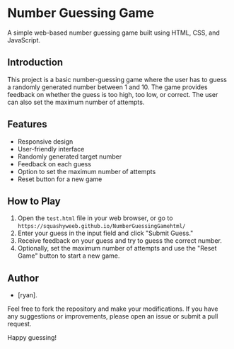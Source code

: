 # Number Guessing Game

A simple web-based number guessing game built using HTML, CSS, and JavaScript.

## Introduction

This project is a basic number-guessing game where the user has to guess a randomly generated number between 1 and 10. The game provides feedback on whether the guess is too high, too low, or correct. The user can also set the maximum number of attempts.

## Features

- Responsive design
- User-friendly interface
- Randomly generated target number
- Feedback on each guess
- Option to set the maximum number of attempts
- Reset button for a new game

## How to Play

1. Open the `test.html` file in your web browser, or go to `https://squashyweeb.github.io/NumberGuessingGamehtml/`
2. Enter your guess in the input field and click "Submit Guess."
3. Receive feedback on your guess and try to guess the correct number.
4. Optionally, set the maximum number of attempts and use the "Reset Game" button to start a new game.

## Author

- [ryan].

Feel free to fork the repository and make your modifications. If you have any suggestions or improvements, please open an issue or submit a pull request.

Happy guessing!
